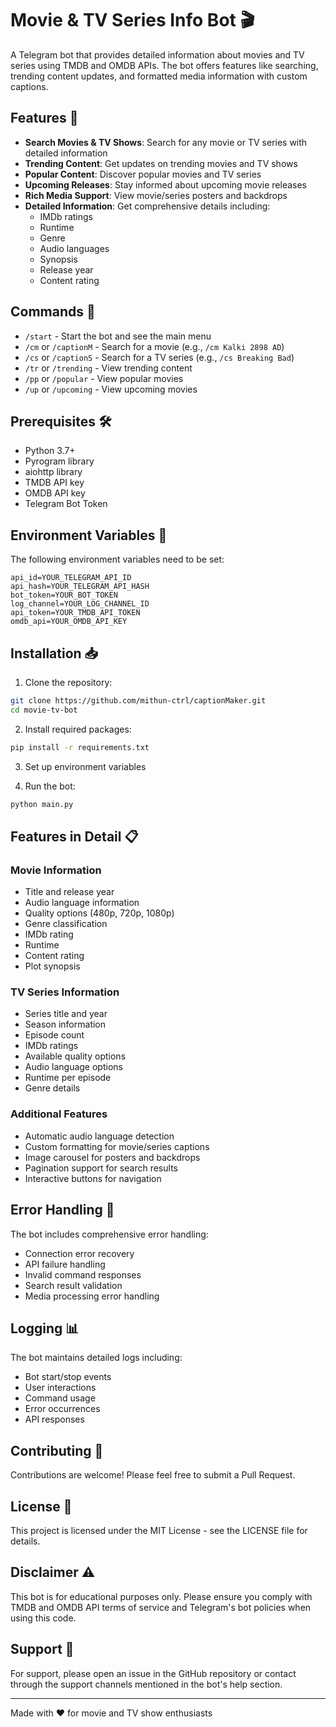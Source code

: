 # Movie & TV Series Info Bot 🎬

A Telegram bot that provides detailed information about movies and TV series using TMDB and OMDB APIs. The bot offers features like searching, trending content updates, and formatted media information with custom captions.

## Features 🌟

- **Search Movies & TV Shows**: Search for any movie or TV series with detailed information
- **Trending Content**: Get updates on trending movies and TV shows
- **Popular Content**: Discover popular movies and TV series
- **Upcoming Releases**: Stay informed about upcoming movie releases
- **Rich Media Support**: View movie/series posters and backdrops
- **Detailed Information**: Get comprehensive details including:
  - IMDb ratings
  - Runtime
  - Genre
  - Audio languages
  - Synopsis
  - Release year
  - Content rating

## Commands 📝

- `/start` - Start the bot and see the main menu
- `/cm` or `/captionM` - Search for a movie (e.g., `/cm Kalki 2898 AD`)
- `/cs` or `/captionS` - Search for a TV series (e.g., `/cs Breaking Bad`)
- `/tr` or `/trending` - View trending content
- `/pp` or `/popular` - View popular movies
- `/up` or `/upcoming` - View upcoming movies

## Prerequisites 🛠️

- Python 3.7+
- Pyrogram library
- aiohttp library
- TMDB API key
- OMDB API key
- Telegram Bot Token

## Environment Variables 🔐

The following environment variables need to be set:

```
api_id=YOUR_TELEGRAM_API_ID
api_hash=YOUR_TELEGRAM_API_HASH
bot_token=YOUR_BOT_TOKEN
log_channel=YOUR_LOG_CHANNEL_ID
api_token=YOUR_TMDB_API_TOKEN
omdb_api=YOUR_OMDB_API_KEY
```

## Installation 📥

1. Clone the repository:
```bash
git clone https://github.com/mithun-ctrl/captionMaker.git
cd movie-tv-bot
```

2. Install required packages:
```bash
pip install -r requirements.txt
```

3. Set up environment variables

4. Run the bot:
```bash
python main.py
```

## Features in Detail 📋

### Movie Information
- Title and release year
- Audio language information
- Quality options (480p, 720p, 1080p)
- Genre classification
- IMDb rating
- Runtime
- Content rating
- Plot synopsis

### TV Series Information
- Series title and year
- Season information
- Episode count
- IMDb ratings
- Available quality options
- Audio language options
- Runtime per episode
- Genre details

### Additional Features
- Automatic audio language detection
- Custom formatting for movie/series captions
- Image carousel for posters and backdrops
- Pagination support for search results
- Interactive buttons for navigation

## Error Handling 🔧

The bot includes comprehensive error handling:
- Connection error recovery
- API failure handling
- Invalid command responses
- Search result validation
- Media processing error handling

## Logging 📊

The bot maintains detailed logs including:
- Bot start/stop events
- User interactions
- Command usage
- Error occurrences
- API responses

## Contributing 🤝

Contributions are welcome! Please feel free to submit a Pull Request.

## License 📄

This project is licensed under the MIT License - see the LICENSE file for details.

## Disclaimer ⚠️

This bot is for educational purposes only. Please ensure you comply with TMDB and OMDB API terms of service and Telegram's bot policies when using this code.

## Support 💬

For support, please open an issue in the GitHub repository or contact through the support channels mentioned in the bot's help section.

---
Made with ❤️ for movie and TV show enthusiasts
